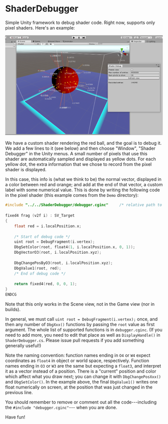 # ShaderDebugger
Simple Unity framework to debug shader code.  Right now, supports only pixel shaders.  Here's an example:

![sshot1](Screenshots/sshot1.png?raw=true "sshot1")

We have a custom shader rendering the red ball, and the goal is to debug it.  We add a
few lines to it (see below) and then choose "Window", "Shader Debugger" in the Unity menus.
A small number of pixels that use this shader are automatically sampled and displayed as
yellow dots.  For each yellow dot, the extra information that we chose to record from the
pixel shader is displayed.

In this case, this info is (what we think to be) the normal vector, displayed in a color
between red and orange; and add at the end of that vector, a custom label with some
numerical value.  This is done by writing the following code in the pixel shader (this
example comes from the ``Demo`` directory):

```c
#include "../../ShaderDebugger/debugger.cginc"     /* relative path to that file */

fixed4 frag (v2f i) : SV_Target
{
    float red = i.localPosition.x;
    
    /* Start of debug code */
    uint root = DebugFragment(i.vertex);
    DbgSetColor(root, float4(1, i.localPosition.x, 0, 1));
    DbgVectorO3(root, i.localPosition.xyz);
        
    DbgChangePosByO3(root, i.localPosition.xyz);
    DbgValue1(root, red);
    /* End of debug code */
    
    return fixed4(red, 0, 0, 1);
}
ENDCG
```

Note that this only works in the Scene view, not in the Game view (nor in builds).

In general, we must call ``uint root = DebugFragment(i.vertex);`` once, and then any number of
``DbgXxx()`` functions by passing the ``root`` value as first argument.  The whole list
of supported functions is in ``debugger.cginc``.  (If you need to add more, you need to edit
that place as well as ``DisplayHandle()`` in ``ShaderDebugger.cs``.  Please issue pull requests
if you add something generally useful!)

Note the naming convention: function names ending in ``O4`` or ``W4`` expect coordinates as ``float4``
in object or world space, respectively.  Function names ending in ``O3`` or ``W3`` are the same
but expecting a ``float3``, and interpret it as a vector instead of a position.  There is
a "current" position and color which affect what you draw next; you can change it with
``DbgChangePosXxx()`` and ``DbgSetColor()``.  In the example above, the final ``DbgValue1()``
writes one float numerically on screen, at the position that was just changed in the previous line.

You should remember to remove or comment out all the code---including the
``#include "debugger.cginc"``--- when you are done.

Have fun!
